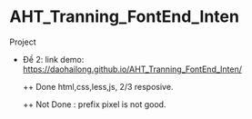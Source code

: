 # AHT_Tranning_FontEnd_Inten
Project
+ Đề 2: link demo: https://daohailong.github.io/AHT_Tranning_FontEnd_Inten/

  ++ Done html,css,less,js, 2/3 resposive.
  
  ++ Not Done : prefix pixel is not good.
